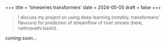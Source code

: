 +++
title = 'timeseries transformers'
date = 2024-05-05
draft = false
+++

> i discuss my project on using deep learning (notably, transformers' flavours) for prediction of streamflow of river stream (here, nethravathi basin).

*coming soon...*